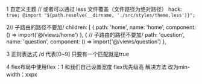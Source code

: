 ##
1 自定义主题
  // 或者可以通过 less 文件覆盖（文件路径为绝对路径）
hack: `true; @import "${path.resolve(__dirname, './src/styles/theme.less')}";`

2// 子路由的路径不要加/
children: [
{
  path: 'home',
  name: 'home',
  component: () => import('@/views/home')
},
{
  // 子路由的路径不要加/
  path: 'question',
  name: 'question',
  component: () => import('@/views/question')
},

3 正则表达式 /d 代表[0~9] 只要有一个匹配就是true  

4 flex布局中使用flex：1 和我们自己设置宽度 flex优先级高 解决方法 改为min-width：xxpx